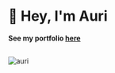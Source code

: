 
# 👋 Hey, I'm Auri
**See my portfolio [here](https://auri.lol)**
## 
![auri](https://cdn.auri.lol/auridotlol-rounded.png)

